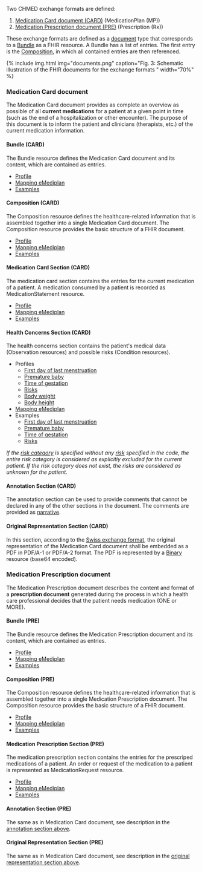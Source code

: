 Two CHMED exchange formats are defined:
1. [Medication Card document (CARD)](#medication-card-document) (MedicationPlan (MP))
2. [Medication Prescription document (PRE)](#medication-prescription-document) (Prescription (Rx))

These exchange formats are defined as a [document](https://hl7.org/fhir/R4/documents.html) type that corresponds to a [Bundle](https://hl7.org/fhir/R4/bundle.html) as a FHIR resource. A Bundle has a list of entries. The first entry is the [Composition](https://hl7.org/fhir/R4/composition.html), in which all contained entries are then referenced.

{% include img.html img="documents.png" caption="Fig. 3: Schematic illustration of the FHIR documents for the exchange formats " width="70%" %}

### Medication Card document
The Medication Card document provides as complete an overview as possible of all **current medications** for a patient at a given point in time (such as the end of a hospitalization or other encounter). The purpose of this document is to inform the patient and clinicians (therapists, etc.) of the current medication information.

#### Bundle (CARD)
The Bundle resource defines the Medication Card document and its content, which are contained as entries.
* [Profile](StructureDefinition-chmed-card-bundle.html)
* [Mapping eMediplan](StructureDefinition-chmed-card-bundle-mappings.html#mappings-for-emediplan-https-emediplan-ch-wp-content-uploads-202)
* [Examples](StructureDefinition-chmed-card-bundle-examples.html)

#### Composition (CARD)
The Composition resource defines the healthcare-related information that is assembled together into a single Medication Card document. The Composition resource provides the basic structure of a FHIR document.
* [Profile](StructureDefinition-chmed-card-composition.html)
* [Mapping eMediplan](StructureDefinition-chmed-card-composition-mappings.html#mappings-for-emediplan-https-emediplan-ch-wp-content-uploads-202)
* [Examples](StructureDefinition-chmed-card-composition-examples.html)

#### Medication Card Section (CARD)
The medication card section contains the entries for the current medication of a patient. A medication consumed by a patient is recorded as MedicationStatement resource.
* [Profile](StructureDefinition-chmed-card-medicationstatement.html)
* [Mapping eMediplan](StructureDefinition-chmed-card-medicationstatement-mappings.html#mappings-for-emediplan-https-emediplan-ch-wp-content-uploads-202)
* [Examples](StructureDefinition-chmed-card-medicationstatement-examples.html)

#### Health Concerns Section (CARD)
The health concerns section contains the patient's medical data (Observation resources) and possible risks (Condition resources).   
* Profiles
   * [First day of last menstruation](StructureDefinition-chmed-obs-dateoflastmenstruation.html)
   * [Premature baby](StructureDefinition-chmed-obs-prematurebaby.html)
   * [Time of gestation](StructureDefinition-chmed-obs-timeofgestation.html)
   * [Risks](StructureDefinition-chmed-condition-risks.html)
   * [Body weight](StructureDefinition-chmed-obs-bodyweight.html)
   * [Body height](StructureDefinition-chmed-obs-bodyheight.html)
* [Mapping eMediplan](StructureDefinition-chmed-card-medicationstatement-mappings.html#mappings-for-emediplan-https-emediplan-ch-wp-content-uploads-202)
* Examples
   * [First day of last menstruation](StructureDefinition-chmed-obs-dateoflastmenstruation-examples.html)
   * [Premature baby](StructureDefinition-chmed-obs-prematurebaby-examples.html)
   * [Time of gestation](StructureDefinition-chmed-obs-timeofgestation-examples.html)
   * [Risks](StructureDefinition-chmed-condition-risks-examples.html)

*If the [risk category](ValueSet-chmed-valueset-risks-category.html) is specified without any [risk](ValueSet-chmed-valueset-risks-cdscode.html) specified in the code, the entire risk category is considered as explicitly excluded for the current patient. If the risk category does not exist, the risks are considered as unknown for the patient.*

#### Annotation Section (CARD)
The annotation section can be used to provide comments that cannot be declared in any of the other sections in the document. The comments are provided as [narrative](http://hl7.org/fhir/R4/narrative.html#Narrative).

#### Original Representation Section (CARD)
In this section, according to the [Swiss exchange format](http://fhir.ch/ig/ch-emed/medication-card-document.html), the original representation of the Medication Card document shall be embedded as a PDF in PDF/A-1 or PDF/A-2 format. The PDF is represented by a [Binary](http://hl7.org/fhir/R4/binary.html) resource (base64 encoded). 



### Medication Prescription document
The Medication Prescription document describes the content and format of a **prescription document** generated during the process in which a health care professional decides that the patient needs medication (ONE or MORE).

#### Bundle (PRE)
The Bundle resource defines the Medication Prescription document and its content, which are contained as entries.
* [Profile](StructureDefinition-chmed-pre-bundle.html)
* [Mapping eMediplan](StructureDefinition-chmed-pre-bundle-mappings.html#mappings-for-emediplan-https-emediplan-ch-wp-content-uploads-202)
* [Examples](StructureDefinition-chmed-pre-bundle-examples.html)

#### Composition (PRE)
The Composition resource defines the healthcare-related information that is assembled together into a single Medication Prescription document. The Composition resource provides the basic structure of a FHIR document.
* [Profile](StructureDefinition-chmed-pre-composition.html)
* [Mapping eMediplan](StructureDefinition-chmed-pre-composition-mappings.html#mappings-for-emediplan-https-emediplan-ch-wp-content-uploads-202)
* [Examples](StructureDefinition-chmed-pre-composition-examples.html)

#### Medication Prescription Section (PRE)
The medication prescription section contains the entries for the prescriped medications of a patient. An order or request of the medication to a patient is represented as MedicationRequest resource.
* [Profile](StructureDefinition-chmed-pre-medicationrequest.html) 
* [Mapping eMediplan](StructureDefinition-chmed-pre-medicationrequest-mappings.html#mappings-for-emediplan-https-emediplan-ch-wp-content-uploads-202)
* [Examples](StructureDefinition-chmed-pre-medicationrequest-examples.html)

#### Annotation Section (PRE)
The same as in Medication Card document, see description in the [annotation section above](#annotation-section-card).

#### Original Representation Section (PRE)
The same as in Medication Card document, see description in the [original representation section above](#original-representation-section-card).
